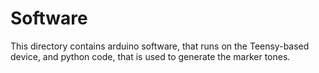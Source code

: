 # Software
This directory contains arduino software, that runs on the Teensy-based device, and python code, that is used to generate the marker tones.
